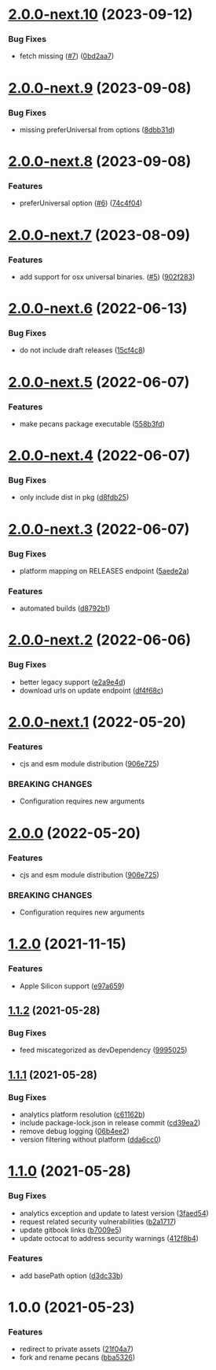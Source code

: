 # [2.0.0-next.10](https://github.com/dopry/pecans/compare/v2.0.0-next.9...v2.0.0-next.10) (2023-09-12)


### Bug Fixes

* fetch missing ([#7](https://github.com/dopry/pecans/issues/7)) ([0bd2aa7](https://github.com/dopry/pecans/commit/0bd2aa7ec8a4380c10284260171dcaccaf7d0d48))

# [2.0.0-next.9](https://github.com/dopry/pecans/compare/v2.0.0-next.8...v2.0.0-next.9) (2023-09-08)


### Bug Fixes

* missing preferUniversal from options ([8dbb31d](https://github.com/dopry/pecans/commit/8dbb31d1b68f508af8c369eea2c7d1d451620a07))

# [2.0.0-next.8](https://github.com/dopry/pecans/compare/v2.0.0-next.7...v2.0.0-next.8) (2023-09-08)


### Features

* preferUniversal option ([#6](https://github.com/dopry/pecans/issues/6)) ([74c4f04](https://github.com/dopry/pecans/commit/74c4f041d572e619e94ab29c3a283255f5e51640))

# [2.0.0-next.7](https://github.com/dopry/pecans/compare/v2.0.0-next.6...v2.0.0-next.7) (2023-08-09)


### Features

* add support for osx universal binaries. ([#5](https://github.com/dopry/pecans/issues/5)) ([902f283](https://github.com/dopry/pecans/commit/902f2836d09025ba096366cbb7195063b3e3a376))

# [2.0.0-next.6](https://github.com/dopry/pecans/compare/v2.0.0-next.5...v2.0.0-next.6) (2022-06-13)


### Bug Fixes

* do not include draft releases ([15cf4c8](https://github.com/dopry/pecans/commit/15cf4c87d169eae054968337701e2d39a205a5fa))

# [2.0.0-next.5](https://github.com/dopry/pecans/compare/v2.0.0-next.4...v2.0.0-next.5) (2022-06-07)


### Features

* make pecans package executable ([558b3fd](https://github.com/dopry/pecans/commit/558b3fdea2315c26efd5f743681843f825cf5c22))

# [2.0.0-next.4](https://github.com/dopry/pecans/compare/v2.0.0-next.3...v2.0.0-next.4) (2022-06-07)


### Bug Fixes

* only include dist in pkg ([d8fdb25](https://github.com/dopry/pecans/commit/d8fdb256503b85c9898a4736f2cac5750d153606))

# [2.0.0-next.3](https://github.com/dopry/pecans/compare/v2.0.0-next.2...v2.0.0-next.3) (2022-06-07)


### Bug Fixes

* platform mapping on RELEASES endpoint ([5aede2a](https://github.com/dopry/pecans/commit/5aede2ad2c50f856d53b99872a7c00a3231b9fd1))


### Features

* automated builds ([d8792b1](https://github.com/dopry/pecans/commit/d8792b1eb3609c1b91a90dd43021ba87298adb96))

# [2.0.0-next.2](https://github.com/dopry/pecans/compare/v2.0.0-next.1...v2.0.0-next.2) (2022-06-06)


### Bug Fixes

* better legacy support ([e2a9e4d](https://github.com/dopry/pecans/commit/e2a9e4dc2beb1ed4ec4eb216359deca158262673))
* download urls on update endpoint ([df4f68c](https://github.com/dopry/pecans/commit/df4f68cf0f8e4e988fb70ca4ab8b112e90ccb748))

# [2.0.0-next.1](https://github.com/dopry/pecans/compare/v1.2.0...v2.0.0-next.1) (2022-05-20)


### Features

* cjs and esm module distribution ([906e725](https://github.com/dopry/pecans/commit/906e7255e86df8b657edfe5dc9c42563534290d8))


### BREAKING CHANGES

* Configuration requires new arguments

# [2.0.0](https://github.com/dopry/pecans/compare/v1.2.0...v2.0.0) (2022-05-20)


### Features

* cjs and esm module distribution ([906e725](https://github.com/dopry/pecans/commit/906e7255e86df8b657edfe5dc9c42563534290d8))


### BREAKING CHANGES

* Configuration requires new arguments

# [1.2.0](https://github.com/dopry/pecans/compare/v1.1.2...v1.2.0) (2021-11-15)


### Features

* Apple Silicon support ([e97a659](https://github.com/dopry/pecans/commit/e97a65915e91595fcbbaa3b3f9059acec8fbd507))

## [1.1.2](https://github.com/dopry/pecans/compare/v1.1.1...v1.1.2) (2021-05-28)


### Bug Fixes

* feed miscategorized as devDependency ([9995025](https://github.com/dopry/pecans/commit/9995025d5f542da97a9b72f10af5c5c507f624d2))

## [1.1.1](https://github.com/dopry/pecans/compare/v1.1.0...v1.1.1) (2021-05-28)


### Bug Fixes

* analytics platform resolution ([c61162b](https://github.com/dopry/pecans/commit/c61162b6b6a8b470bc38623698783d8e06155b52))
* include package-lock.json in release commit ([cd39ea2](https://github.com/dopry/pecans/commit/cd39ea2b37d61a56beedeb7d1cb57b06d40b36cb))
* remove debug logging ([06b4ee2](https://github.com/dopry/pecans/commit/06b4ee210c527b88c8390c8cd23ec001ffccc1fa))
* version filtering without platform ([dda6cc0](https://github.com/dopry/pecans/commit/dda6cc08701f5067f32c6d7b13e13496b8b1ff5e))

# [1.1.0](https://github.com/dopry/pecans/compare/v1.0.0...v1.1.0) (2021-05-28)


### Bug Fixes

* analytics exception and update to latest version ([3faed54](https://github.com/dopry/pecans/commit/3faed54d101e1fd56117a063d05b20f2b3ea6f7f))
* request related security vulnerabilities ([b2a1717](https://github.com/dopry/pecans/commit/b2a171732b13695bbded76c014c1e7ed7959fdce))
* update gitbook links ([b7009e5](https://github.com/dopry/pecans/commit/b7009e5a91bad1ba712de0828a8f91fba75047ca))
* update octocat to address security warnings ([412f8b4](https://github.com/dopry/pecans/commit/412f8b421f5f1fed9667b94e3d091a108a952865))


### Features

* add basePath option ([d3dc33b](https://github.com/dopry/pecans/commit/d3dc33b71f9f9200355fecb06c4818ea75aa5073))

# 1.0.0 (2021-05-23)


### Features

* redirect to private assets ([21f04a7](https://github.com/dopry/pecans/commit/21f04a7d91fa86714ec94de5f7884cbb7f2d6f18))
* fork and rename pecans ([bba5326](https://github.com/dopry/pecans/commit/bba53262d51ab633a9a0299f72360c63bf10da5d))
